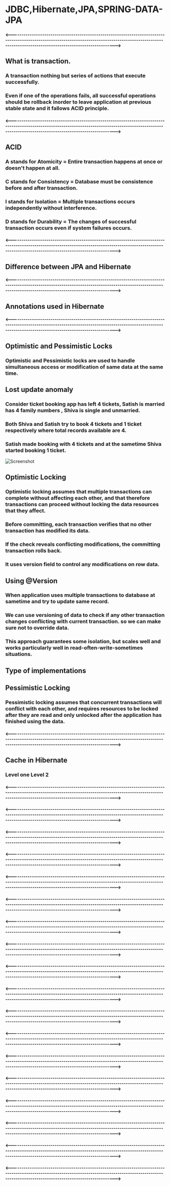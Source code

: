 # JDBC,Hibernate,JPA,SPRING-DATA-JPA
#### <----------------------------------------------------------------------------------------------------------------------------------------------------------------------------------------------------------->
## What is transaction.
### A transaction nothing but series of actions that execute successfully.
### Even if one of the operations fails, all successful operations should be rollback inorder to leave application at previous stable state and it fallows ACID principle.
#### <----------------------------------------------------------------------------------------------------------------------------------------------------------------------------------------------------------->
## ACID
### A stands for Atomicity = Entire transaction happens at once or doesn't happen at all.
### C stands for Consistency = Database must be consistence before and after transaction.
### I stands for Isolation = Multiple transactions occurs independently without interference.
### D stands for Durability = The changes of successful transaction occurs even if system failures occurs.
#### <----------------------------------------------------------------------------------------------------------------------------------------------------------------------------------------------------------->
## Difference between JPA and Hibernate
#### <----------------------------------------------------------------------------------------------------------------------------------------------------------------------------------------------------------->
## Annotations used in Hibernate
#### <----------------------------------------------------------------------------------------------------------------------------------------------------------------------------------------------------------->
## Optimistic and Pessimistic Locks
### Optimistic and Pessimistic locks are used to handle simultaneous access or modification of same data at the same time.
## Lost update anomaly 
### Consider ticket booking app has left 4 tickets, Satish is married has 4 family numbers , Shiva is single and unmarried.
### Both Shiva and Satish try to book 4 tickets and 1 ticket respectively where total records available are 4.
### Satish made booking with 4 tickets and at the sametime Shiva started booking 1 ticket.
![Screenshot](Locking.png)
## Optimistic Locking
### Optimistic locking assumes that multiple transactions can complete without affecting each other, and that therefore transactions can proceed without locking the data resources that they affect.
### Before committing, each transaction verifies that no other transaction has modified its data. 
### If the check reveals conflicting modifications, the committing transaction rolls back.
### It uses version field to control any modifications on row data.
## Using @Version
### When application uses multiple transactions to database at sametime and try to update same record.
### We can use versioning of data to check if any other transaction changes conflicting with current transaction. so we can make sure not to override data.
### This approach guarantees some isolation, but scales well and works particularly well in read-often-write-sometimes situations.
## Type of implementations



## Pessimistic Locking
### Pessimistic locking assumes that concurrent transactions will conflict with each other, and requires resources to be locked after they are read and only unlocked after the application has finished using the data.

#### <----------------------------------------------------------------------------------------------------------------------------------------------------------------------------------------------------------->
## Cache in Hibernate
### Level one Level 2
#### <----------------------------------------------------------------------------------------------------------------------------------------------------------------------------------------------------------->
#### <----------------------------------------------------------------------------------------------------------------------------------------------------------------------------------------------------------->
#### <----------------------------------------------------------------------------------------------------------------------------------------------------------------------------------------------------------->
#### <----------------------------------------------------------------------------------------------------------------------------------------------------------------------------------------------------------->
#### <----------------------------------------------------------------------------------------------------------------------------------------------------------------------------------------------------------->
#### <----------------------------------------------------------------------------------------------------------------------------------------------------------------------------------------------------------->
#### <----------------------------------------------------------------------------------------------------------------------------------------------------------------------------------------------------------->
#### <----------------------------------------------------------------------------------------------------------------------------------------------------------------------------------------------------------->
#### <----------------------------------------------------------------------------------------------------------------------------------------------------------------------------------------------------------->
#### <----------------------------------------------------------------------------------------------------------------------------------------------------------------------------------------------------------->
#### <----------------------------------------------------------------------------------------------------------------------------------------------------------------------------------------------------------->
#### <----------------------------------------------------------------------------------------------------------------------------------------------------------------------------------------------------------->
#### <----------------------------------------------------------------------------------------------------------------------------------------------------------------------------------------------------------->
#### <----------------------------------------------------------------------------------------------------------------------------------------------------------------------------------------------------------->
#### <----------------------------------------------------------------------------------------------------------------------------------------------------------------------------------------------------------->
#### <----------------------------------------------------------------------------------------------------------------------------------------------------------------------------------------------------------->
#### <----------------------------------------------------------------------------------------------------------------------------------------------------------------------------------------------------------->
#### <----------------------------------------------------------------------------------------------------------------------------------------------------------------------------------------------------------->